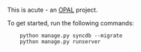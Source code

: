 This is acute - an [OPAL](https://github.com/openhealthcare/opal) project.

To get started, run the following commands: 

```
    python manage.py syncdb --migrate
    python manage.py runserver
```